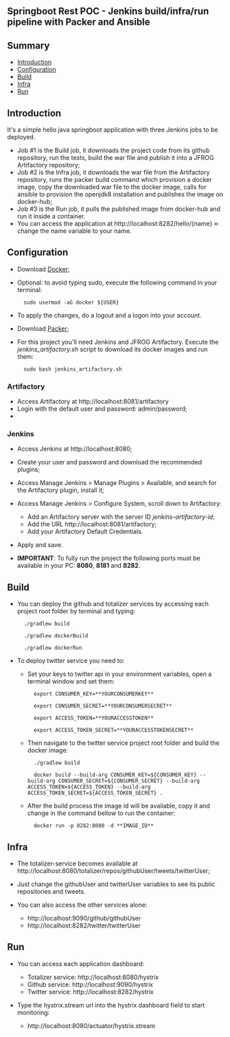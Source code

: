 ## Springboot Rest POC - Jenkins build/infra/run pipeline with Packer and Ansible

## Summary
- [Introduction](https://github.com/Yanzord/yanzord-sandbox/tree/master/java/springboot-rest#introduction)
- [Configuration](https://github.com/Yanzord/yanzord-sandbox/tree/master/java/springboot-rest#configuration)
- [Build](https://github.com/Yanzord/yanzord-sandbox/tree/master/java/springboot-rest#build)
- [Infra](https://github.com/Yanzord/yanzord-sandbox/tree/master/java/springboot-rest#infra)
- [Run](https://github.com/Yanzord/yanzord-sandbox/tree/master/java/springboot-rest#run)

## Introduction
It's a simple hello java springboot application with three Jenkins jobs to be deployed.
- Job #1 is the Build job, it downloads the project code from its github repository,
run the tests, build the war file and publish it into a JFROG Artifactory repository;
- Job #2 is the Infra job, it downloads the war file from the Artifactory repository,
runs the packer build command which provision a docker image, copy the downloaded
war file to the docker image, calls for ansible to provision the openjdk8 installation
and publishes the image on docker-hub;
- Job #3 is the Run job, it pulls the published image from docker-hub and run it inside a container.
- You can access the application at http://localhost:8282/hello/{name} <- change the name variable to your name.


## Configuration
- Download [Docker](https://www.digitalocean.com/community/tutorials/como-instalar-e-usar-o-docker-no-ubuntu-18-04-pt);
- Optional: to avoid typing sudo, execute the following command in your terminal:
    
        sudo usermod -aG docker ${USER}
    
- To apply the changes, do a logout and a logon into your account.
- Download [Packer](https://www.packer.io/downloads.html);
- For this project you'll need Jenkins and JFROG Artifactory. Execute the _jenkins_artifactory.sh_ script to download its docker images and run them:

        sudo bash jenkins_artifactory.sh

### Artifactory
- Access Artifactory at http://localhost:8081/artifactory
- Login with the default user and password: admin/password;
- 
### Jenkins
- Access Jenkins at http://localhost:8080;
- Create your user and password and download the recommended plugins;
- Access Manage Jenkins > Manage Plugins > Available, and search for the Artifactory plugin, install it;
- Access Manage Jenkins > Configure System, scroll down to Artifactory:
    - Add an Artifactory server with the server ID _jenkins-artifactory-id_;
    - Add the URL http://localhost:8081/artifactory;
    - Add your Artifactory Default Credentials.
- Apply and save.

- **IMPORTANT**: To fully run the project the following ports must be available in your PC: **8080**, **8181** and **8282**.
## Build
- You can deploy the github and totalizer services by accessing each project root folder by terminal and typing:
        
        ./gradlew build
        
        ./gradlew dockerBuild
        
        ./gradlew dockerRun
        
- To deploy twitter service you need to:
    - Set your keys to twitter api in your environment variables, open a terminal window and set them:
    
            export CONSUMER_KEY=**YOURCONSUMERKEY**
            
            export CONSUMER_SECRET=**YOURCONSUMERSECRET**
            
            export ACCESS_TOKEN=**YOURACCESSTOKEN**
            
            export ACCESS_TOKEN_SECRET=**YOURACCESSTOKENSECRET**
        
    - Then navigate to the twitter service project root folder and build the docker image:
    
            ./gradlew build
            
            docker build --build-arg CONSUMER_KEY=${CONSUMER_KEY} --build-arg CONSUMER_SECRET=${CONSUMER_SECRET} --build-arg ACCESS_TOKEN=${ACCESS_TOKEN} --build-arg ACCESS_TOKEN_SECRET=${ACCESS_TOKEN_SECRET} .
            
    - After the build process the image id will be available, copy it and change in the command bellow to run the container:
    
            docker run -p 8282:8080 -d **IMAGE_ID**
        
## Infra
- The totalizer-service becomes available at http://localhost:8080/totalizer/repos/githubUser/tweets/twitterUser;
- Just change the githubUser and twitterUser variables to see its public repositories and tweets.
- You can also access the other services alone:

    - http://localhost:9090/github/githubUser
    - http://localhost:8282/twitter/twitterUser

## Run
- You can access each application dashboard:

    - Totalizer service: http://localhost:8080/hystrix 
    - Github service: http://localhost:9090/hystrix
    - Twitter service: http://localhost:8282/hystrix
    
- Type the hystrix.stream url into the hystrix dashboard field to start monitoring:

    - http://localhost:8080/actuator/hystrix.stream